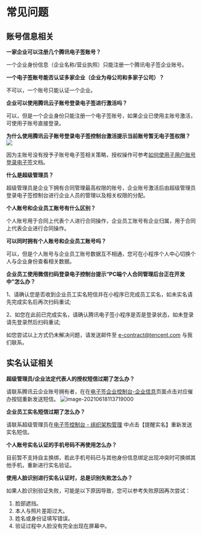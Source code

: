 # 常见问题

## 账号信息相关

**一家企业可以注册几个腾讯电子签账号？**

一个企业身份信息（企业名称/营业执照）只能注册一个腾讯电子签企业账号。



**一个电子签账号能否认证多家企业（企业为母公司和多家子公司）？**

不可以，一个账号只能认证一个企业。




**企业可以使用腾讯云子账号登录电子签进行激活吗？**

可以，但是一个企业身份只能注册一个电子签账号，如果企业已使用主账号激活，可使用子账号直接登录。


**为什么使用腾讯云子账号登录电子签控制台激活提示当前账号暂无电子签权限？**
![](https://main.qcloudimg.com/raw/12af1a034fe8679fd3b61c7605dcd6fd.png)

因为主账号没有授予子账号电子签相关策略，授权操作可参考[如何使用子用户账号登录电子签]()文档。



**什么是超级管理员？**

超级管理员是企业下拥有合同管理最高权限的账号，企业账号激活后由超级管理员登录电子签控制台进行企业人员的管理以及相关权限的分配。




**个人账号和企业员工账号有什么区别？**

个人账号用于合同上代表个人进行合同操作，企业员工账号有企业归属，用于合同上代表企业进行合同操作。



**可以同时拥有个人账号和企业员工账号吗？**

可以，但是个人账号与企业员工账号数据互不相通，您可在小程序个人中心切换个人与企业身份查看相关数据。



**企业员工使用微信扫码登录电子控制台提示“PC端个人合同管理后台正在开发中”怎么办？**

1、请确认您是否收到企业员工实名短信并在小程序已完成员工实名，如未实名请先完成实名后再次扫码重试;

2、如您在此前已完成实名，请确认腾讯电子签小程序是否是登录状态，如未登录请先登录然后扫码重试;

如您尝试以上方式仍未解决问题，请发送邮件至 e-contract@tencent.com 与我们联系。



## 实名认证相关



**超级管理员/企业法定代表人的授权短信过期了怎么办？**

请联系腾讯云企业账号拥有者，在在[电子签企业控制台-企业信息](https://test.ess.tencent.com/company-info)页面点击对应催办按钮重新发送短信。
![image-20210618113719000](https://main.qcloudimg.com/raw/50e99b968a25513f9e1f6cc55f7282ef.png)



**企业员工实名短信过期了怎么办？**

请联系超级管理员在[电子签控制台 - 组织架构管理](https://test.ess.tencent.com/organization-mgr) 中点击【提醒实名】重新发送实名短信。



**个人账号实名认证的手机号码不再使用怎么办？**

目前暂不支持自主换绑，若此手机号码已与其他身份信息绑定出现冲突时可换绑其他手机，重新进行实名验证。



**使用人脸识别进行实名认证时，总是识别失败怎么办？**

如果人脸识别验证失败，可能是以下原因导致，您可以参考失败原因再次尝试：

1. 脸部遮挡。
2. 本人与照片差距过大。
3. 姓名或身份证填写错误。
4. 验证过程中人脸没有完全出现在屏幕中。



